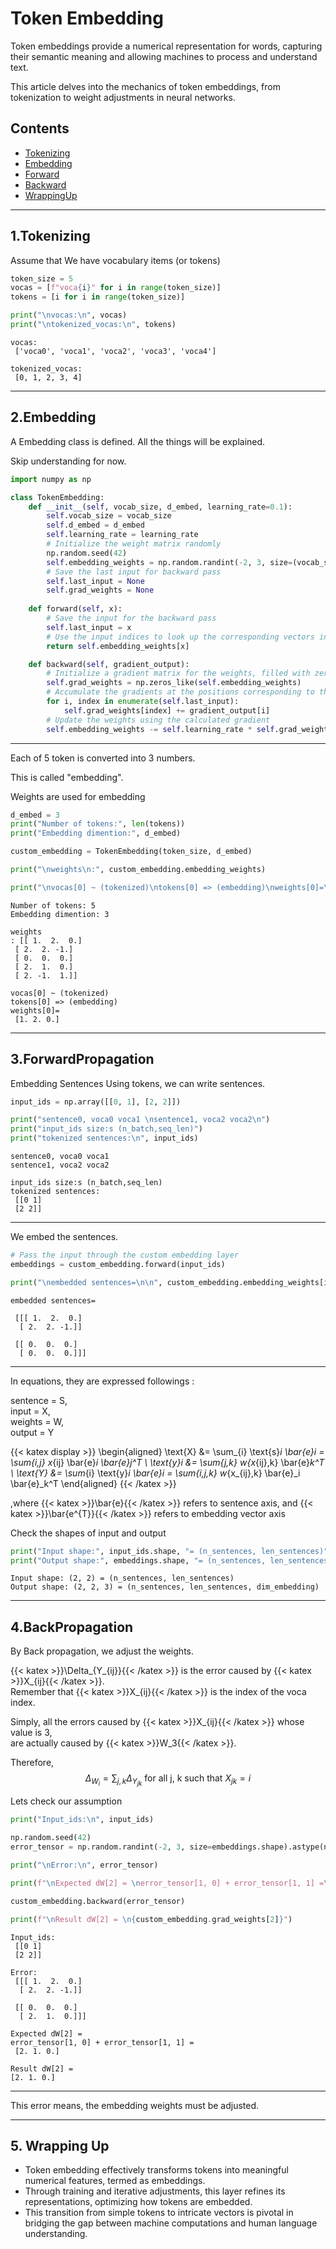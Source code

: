 # Token Embedding

Token embeddings provide a numerical representation for words, capturing their semantic meaning and allowing machines to process and understand text. 

This article delves into the mechanics of token embeddings, from tokenization to weight adjustments in neural networks.

## Contents

- [Tokenizing](#1tokenizing)
- [Embedding](#2embedding)
- [Forward](#3forwardpropagation)
- [Backward](#4backpropagation)
- [WrappingUp](#5-wrapping-up)


---
## 1.Tokenizing
Assume that We have vocabulary items (or tokens)


```python
token_size = 5
vocas = [f"voca{i}" for i in range(token_size)]
tokens = [i for i in range(token_size)]

print("\nvocas:\n", vocas)
print("\ntokenized_vocas:\n", tokens)
```

    
    vocas:
     ['voca0', 'voca1', 'voca2', 'voca3', 'voca4']
    
    tokenized_vocas:
     [0, 1, 2, 3, 4]
    


---
## 2.Embedding
A Embedding class is defined.
All the things will be explained. 

Skip understanding for now.


```python
import numpy as np

class TokenEmbedding:
    def __init__(self, vocab_size, d_embed, learning_rate=0.1):
        self.vocab_size = vocab_size
        self.d_embed = d_embed
        self.learning_rate = learning_rate
        # Initialize the weight matrix randomly
        np.random.seed(42)
        self.embedding_weights = np.random.randint(-2, 3, size=(vocab_size, d_embed)).astype(np.float64)
        # Save the last input for backward pass
        self.last_input = None
        self.grad_weights = None
    
    def forward(self, x):
        # Save the input for the backward pass
        self.last_input = x
        # Use the input indices to look up the corresponding vectors in the weight matrix
        return self.embedding_weights[x]

    def backward(self, gradient_output):
        # Initialize a gradient matrix for the weights, filled with zeros
        self.grad_weights = np.zeros_like(self.embedding_weights)
        # Accumulate the gradients at the positions corresponding to the input indices
        for i, index in enumerate(self.last_input):
            self.grad_weights[index] += gradient_output[i]
        # Update the weights using the calculated gradient
        self.embedding_weights -= self.learning_rate * self.grad_weights
```

---
Each of 5 token is converted into 3 numbers.

This is called "embedding".

Weights are used for embedding


```python
d_embed = 3
print("Number of tokens:", len(tokens))
print("Embedding dimention:", d_embed)

custom_embedding = TokenEmbedding(token_size, d_embed)

print("\nweights\n:", custom_embedding.embedding_weights)

print("\nvocas[0] ~ (tokenized)\ntokens[0] => (embedding)\nweights[0]=\n", custom_embedding.embedding_weights[0])
```

    Number of tokens: 5
    Embedding dimention: 3
    
    weights
    : [[ 1.  2.  0.]
     [ 2.  2. -1.]
     [ 0.  0.  0.]
     [ 2.  1.  0.]
     [ 2. -1.  1.]]
    
    vocas[0] ~ (tokenized)
    tokens[0] => (embedding)
    weights[0]=
     [1. 2. 0.]
    


---
## 3.ForwardPropagation
Embedding Sentences
Using tokens, we can write sentences.


```python
input_ids = np.array([[0, 1], [2, 2]])

print("sentence0, voca0 voca1 \nsentence1, voca2 voca2\n")
print("input_ids size:s (n_batch,seq_len)")
print("tokenized sentences:\n", input_ids)
```

    sentence0, voca0 voca1 
    sentence1, voca2 voca2
    
    input_ids size:s (n_batch,seq_len)
    tokenized sentences:
     [[0 1]
     [2 2]]
    


---
We embed the sentences.


```python
# Pass the input through the custom embedding layer
embeddings = custom_embedding.forward(input_ids)

print("\nembedded sentences=\n\n", custom_embedding.embedding_weights[input_ids])
```

    
    embedded sentences=
    
     [[[ 1.  2.  0.]
      [ 2.  2. -1.]]
    
     [[ 0.  0.  0.]
      [ 0.  0.  0.]]]
    


---
In equations, they are expressed followings :

sentence = S,\
input = X,\
weights = W,\
output = Y


{{< katex display >}}
\begin{aligned}
\text{X} &= \sum_{i} \text{s}_i \bar{e}_i = \sum_{i,j} x_{ij} \bar{e}_i \bar{e}_j^T \\
\text{y}_i &= \sum_{j,k} w_{x_{ij},k} \bar{e}_k^T \\
\text{Y} &= \sum_{i} \text{y}_i \bar{e}_i = \sum_{i,j,k} w_{x_{ij},k} \bar{e}_i \bar{e}_k^T
\end{aligned}
{{< /katex >}}


,where {{< katex >}}\bar{e}{{< /katex >}} refers to sentence axis, and {{< katex >}}\bar{e^{T}}{{< /katex >}}
refers to embedding vector axis



Check the shapes of input and output


```python
print("Input shape:", input_ids.shape, "= (n_sentences, len_sentences)")
print("Output shape:", embeddings.shape, "= (n_sentences, len_sentences, dim_embedding)")
```

    Input shape: (2, 2) = (n_sentences, len_sentences)
    Output shape: (2, 2, 3) = (n_sentences, len_sentences, dim_embedding)
    


---
## 4.BackPropagation
By Back propagation, we adjust the weights.



{{< katex >}}\Delta_{Y_{ij}}{{< /katex >}} is the error caused by {{< katex >}}X_{ij}{{< /katex >}}.\
Remember that {{< katex >}}X_{ij}{{< /katex >}} is the index of the voca index.

Simply, all the errors caused by {{< katex >}}X_{ij}{{< /katex >}} whose value is 3,\
are actually caused by {{< katex >}}W_3{{< /katex >}}.

Therefore,
$$\Delta_{W_{i}} = \sum_{j, k} \Delta_{Y_{jk}} \text{   for all j, k  such that } X_{jk} = i$$

Lets check our assumption


```python
print("Input_ids:\n", input_ids)

np.random.seed(42)
error_tensor = np.random.randint(-2, 3, size=embeddings.shape).astype(np.float64)

print("\nError:\n", error_tensor)

print(f"\nExpected dW[2] = \nerror_tensor[1, 0] + error_tensor[1, 1] =\n", error_tensor[1, 0] + error_tensor[1, 1])

custom_embedding.backward(error_tensor)

print(f"\nResult dW[2] = \n{custom_embedding.grad_weights[2]}")
```

    Input_ids:
     [[0 1]
     [2 2]]
    
    Error:
     [[[ 1.  2.  0.]
      [ 2.  2. -1.]]
    
     [[ 0.  0.  0.]
      [ 2.  1.  0.]]]
    
    Expected dW[2] = 
    error_tensor[1, 0] + error_tensor[1, 1] =
     [2. 1. 0.]
    
    Result dW[2] = 
    [2. 1. 0.]
    


---
This error means, the embedding weights must be adjusted.


---

## 5. Wrapping Up

- Token embedding effectively transforms tokens into meaningful numerical features, termed as embeddings.
- Through training and iterative adjustments, this layer refines its representations, optimizing how tokens are embedded.
- This transition from simple tokens to intricate vectors is pivotal in bridging the gap between machine computations and human language understanding.

